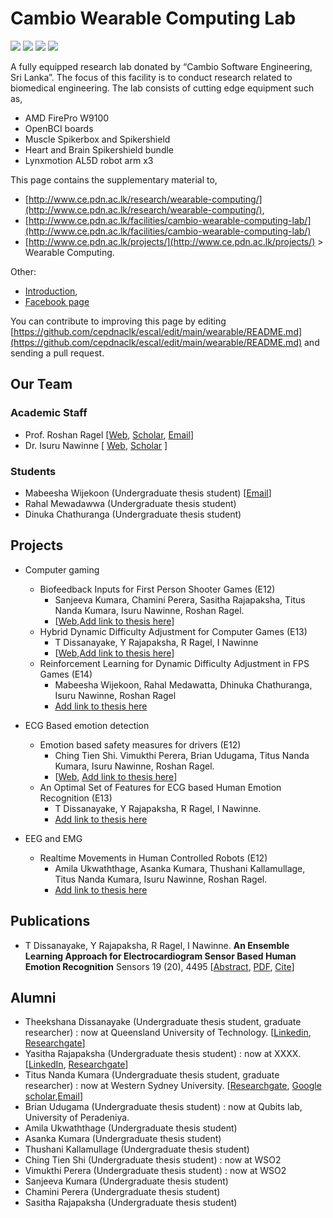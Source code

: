 # Cambio Wearable Computing Lab

![](img/i.jpg)
![](img/i.2pg)
![](img/i.3pg)
![](img/i.4pg)

A fully equipped research lab donated by “Cambio Software Engineering, Sri Lanka”. The focus of this facility is to conduct research related to biomedical engineering. The lab consists of cutting edge equipment such as,
- AMD FirePro W9100
- OpenBCI boards
- Muscle Spikerbox and Spikershield
- Heart and Brain Spikershield bundle
- Lynxmotion AL5D robot arm x3


This page contains the supplementary material to,
- [http://www.ce.pdn.ac.lk/research/wearable-computing/](http://www.ce.pdn.ac.lk/research/wearable-computing/),
- [http://www.ce.pdn.ac.lk/facilities/cambio-wearable-computing-lab/](http://www.ce.pdn.ac.lk/facilities/cambio-wearable-computing-lab/)
- [http://www.ce.pdn.ac.lk/projects/](http://www.ce.pdn.ac.lk/projects/) > Wearable Computing.


Other:
- [Introduction](./cambio-lab-intro.pdf),
- [Facebook page](https://www.facebook.com/CambioWearableComputing/)

You can contribute to improving this page by editing [https://github.com/cepdnaclk/escal/edit/main/wearable/README.md](https://github.com/cepdnaclk/escal/edit/main/wearable/README.md) and sending a pull request.


## Our Team

### Academic Staff
* Prof. Roshan Ragel [[Web](http://www.ce.pdn.ac.lk/academic-staff/roshan-g-ragel/), [Scholar](https://scholar.google.com/citations?hl=en&user=UTYj8usAAAAJ), [Email](mailto:roshanr@eng.pdn.ac.lk)]
* Dr. Isuru Nawinne [ [Web](http://www.ce.pdn.ac.lk/academic-staff/isuru-nawinne/),  [Scholar](https://scholar.google.com/citations?hl=en&user=8qqGvuwAAAAJ) ]

### Students
* Mabeesha Wijekoon (Undergraduate thesis student) [[Email](mailto:mabeesha.wijekoon@eng.pdn.ac.lk)]
* Rahal Mewadawwa (Undergraduate thesis student)
* Dinuka Chathuranga (Undergraduate thesis student)

## Projects

* Computer gaming
    * Biofeedback Inputs for First Person Shooter Games (E12)
        * Sanjeeva Kumara, Chamini Perera, Sasitha Rajapaksha, Titus Nanda Kumara, Isuru Nawinne, Roshan Ragel.
        * [[Web](http://www.ce.pdn.ac.lk/project/biofeedback-inputs-for-first-person-shooter-games/),[Add link to thesis here](/)]
    * Hybrid Dynamic Difficulty Adjustment for Computer Games (E13)
        * T Dissanayake, Y Rajapaksha, R Ragel, I Nawinne
        * [[Web](http://www.ce.pdn.ac.lk/project/neuro-fuzzy-dynamic-difficulty-adjustment-for-computer-games/),[Add link to thesis here](/)]
    * Reinforcement Learning for Dynamic Difficulty Adjustment in FPS Games (E14)
        * Mabeesha Wijekoon, Rahal Medawatta, Dhinuka Chathuranga, Isuru Nawinne, Roshan Ragel
        * [Add link to thesis here](/)

* ECG Based emotion detection
    * Emotion based safety measures for drivers (E12)
        * Ching Tien Shi. Vimukthi Perera, Brian Udugama, Titus Nanda Kumara, Isuru Nawinne, Roshan Ragel.
        * [[Web](http://www.ce.pdn.ac.lk/project/emotion-based-safety-measures-for-drivers/), [Add link to thesis here](/)]
    * An Optimal Set of Features for ECG based Human Emotion Recognition (E13)
        * T Dissanayake, Y Rajapaksha, R Ragel, I Nawinne.
        * [Add link to thesis here](/)

* EEG and EMG
    * Realtime Movements in Human Controlled Robots (E12)
        * Amila Ukwaththage, Asanka Kumara, Thushani Kallamullage, Titus Nanda Kumara, Isuru Nawinne, Roshan Ragel.
        * [Add link to thesis here](/)


## Publications

* T Dissanayake, Y Rajapaksha, R Ragel, I Nawinne. **An Ensemble Learning Approach for Electrocardiogram Sensor Based Human Emotion Recognition** Sensors 19 (20), 4495 [[Abstract](https://www.mdpi.com/1424-8220/19/20/4495), [PDF](https://www.mdpi.com/1424-8220/19/20/4495/pdf), [Cite](https://www.mdpi.com/1424-8220/19/20/4495#cite)]


## Alumni

* Theekshana Dissanayake (Undergraduate thesis student, graduate researcher) : now at Queensland University of Technology. [[Linkedin](https://www.linkedin.com/in/thekzn), [Researchgate](https://www.researchgate.net/profile/Theekshana_Dissanayake)]
* Yasitha Rajapaksha (Undergraduate thesis student) : now at XXXX. [[LinkedIn](https://www.linkedin.com/in/yasitha-rajapaksha/), [Researchgate](https://www.researchgate.net/profile/Yasitha_Rajapaksha)]
* Titus Nanda Kumara (Undergraduate thesis student, graduate researcher) : now at Western Sydney University. [[Researchgate](https://www.researchgate.net/profile/Titus_Nanda_Kumara), [Google scholar](https://scholar.google.com/citations?user=9BrdpSYAAAAJ&hl=nl),[Email](mailto:titus.nandakumara@gmail.com)]
* Brian Udugama (Undergraduate thesis student) : now at Qubits lab, University of Peradeniya.
* Amila Ukwaththage (Undergraduate thesis student)
* Asanka Kumara (Undergraduate thesis student)
* Thushani Kallamullage (Undergraduate thesis student)
* Ching Tien Shi (Undergraduate thesis student) : now at WSO2
* Vimukthi Perera (Undergraduate thesis student) : now at WSO2
* Sanjeeva Kumara (Undergraduate thesis student)
* Chamini Perera (Undergraduate thesis student)
* Sasitha Rajapaksha (Undergraduate thesis student)
